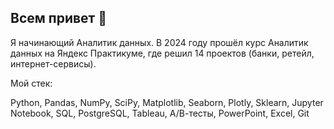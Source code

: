 ## Всем привет 👋

Я начинающий Аналитик данных. В 2024 году прошёл курс Аналитик данных на Яндекс Практикуме, где решил 14 проектов (банки, ретейл, интернет-сервисы).

Мой стек:

Python, Pandas, NumPy, SciPy, Matplotlib, Seaborn, Plotly, Sklearn, Jupyter Notebook, SQL, PostgreSQL, Tableau, А/В-тесты, PowerPoint, Excel, Git



<!--
**IgorRatnikov/IgorRatnikov** is a ✨ _special_ ✨ repository because its `README.md` (this file) appears on your GitHub profile.


